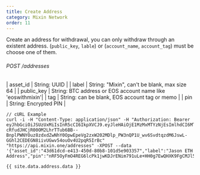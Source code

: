 ```yaml
---
title: Create Address
category: Mixin Network
order: 11
---
```


Create an address for withdrawal, you can only withdraw through an existent address. (`public_key`, `lable`) or (`account_name`, `account_tag`) must be choose one of them.

###### POST /addresses

| asset_id | String: UUID |
| label | String: "Mixin", can't be blank, max size 64 |
| public_key | String: BTC address or EOS account name like 'eoswithmixin'|
| tag | String: can be blank, EOS account tag or memo |
| pin | String: Encrypted PIN |

```
// cURL Example
curl -i -H "Content-Type: application/json" -H "Authorization: Bearer eyJhbGciOiJSUzUxMiIsInR5cCI6IkpXVCJ9.eyJleHAiOjE1MzMxMTYzNjEsImlhdCI6MTUyNTM0MDM2MSwianRpIjoiNDRhOGRiZDAtODU3NC00Y2VhLTk3NWEtYzI5OWIwZWQyMTk4Iiwic2lkIjoiYTM0YzA3YTktNzU1ZC00YjU0LTk0YzUtZTQ1ZTlhMmRkNDNlIiwic2lnIjoiN2IzMzEwYTQ2NjY5YzNkNWJkMjFkNjRlNWRhNTJjMmQ4M2MzYWFjNTUzMmU3OTdkMjAzMzY0NzE3MDhiMDJjOCIsInVpZCI6IjA2YWVkMWUzLWJkNzctNGE1OS05OTFhLTViYjVhZTZmYmIwOSJ9.LSoJ0iWCo1g71SC_SYDsY6ZobUxh2Ue0e0D7VC1-cRfudJHCjR00OM2LhrTTub6BB--BnplPWNYOuz8zdxdZwNhY0OpwEpeVg2zxW202MDlp_PW3nQP1U_wv6SvdtqzdM6JswL-GGhl2CEDEGN8iivUGwv54ouOv4U2pqR5IrBc" "https://api.mixin.one/addresses" -XPOST --data '{"asset_id":"43d61dcd-e413-450d-80b8-101d5e903357","label":"Jason ETH Address","pin":"nRF5OyFmO4REG6lcPk1jwKDJrENim791uLe+HH0g7EwQHXK9FgCMJl5RDKbeCNDW","public_key":"0x86fa049857e0209aa7d9e616f7eb3b3b78ecfdb0"}'
```
```
{{ site.data.address.data }}
```
